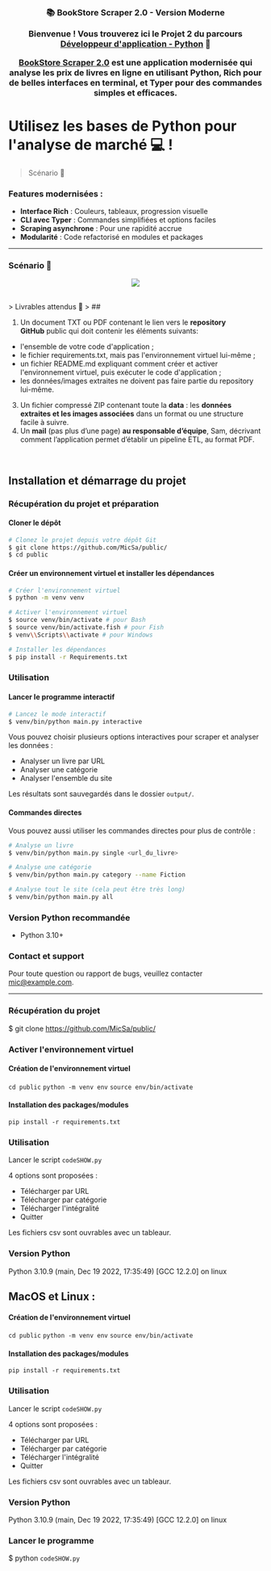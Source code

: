 
<h3 align="center">

📚 BookStore Scraper 2.0 - Version Moderne

Bienvenue ! Vous trouverez ici le Projet 2 du parcours<a href="https://openclassrooms.com/fr/paths/518-developpeur-dapplication-python" target="_blank" rel="noreferrer"> Développeur d'application - Python</a> 👋


**[BookStore Scraper 2.0](#)** est une application modernisée qui analyse les prix de livres en ligne en utilisant
Python, Rich pour de belles interfaces en terminal, et Typer pour des commandes simples et efficaces.

</h3>

<h2 align="center">

# Utilisez les bases de Python pour l'analyse de marché 💻 !

</h2>

> Scénario 💬 
> ###  

### Features modernisées :

- **Interface Rich** : Couleurs, tableaux, progression visuelle
- **CLI avec Typer** : Commandes simplifiées et options faciles
- **Scraping asynchrone** : Pour une rapidité accrue
- **Modularité** : Code refactorisé en modules et packages

---

### Scénario 🎯



<p align="center" href="" class="oc-imageLink oc-imageLink--disabled"><img src="https://user.oc-static.com/upload/2020/09/22/1600779540759_Online%20bookstore-01.png"></p>


</br>
> Livrables attendus 🔭  
> ##   

1.  Un document TXT ou PDF contenant le lien vers le **repository GitHub** public qui doit contenir les éléments suivants:

-   l'ensemble de votre code d'application ;
-   le fichier requirements.txt, mais pas l'environnement virtuel lui-même ;
-   un fichier README.md expliquant comment créer et activer l'environnement virtuel, puis exécuter le code d'application ;
-   les données/images extraites ne doivent pas faire partie du repository lui-même.

3.  Un fichier compressé ZIP contenant toute la **data** : les **données extraites et les images associées** dans un format ou une structure facile à suivre.
4.  Un **mail** (pas plus d’une page) **au responsable d’équipe**, Sam, décrivant comment l’application permet d’établir un pipeline ETL, au format PDF.

</br>


<h2> Installation et démarrage du projet</h2> 

### Récupération du projet et préparation

#### Cloner le dépôt

```bash
# Clonez le projet depuis votre dépôt Git
$ git clone https://github.com/MicSa/public/
$ cd public
```

#### Créer un environnement virtuel et installer les dépendances

```bash
# Créer l'environnement virtuel
$ python -m venv venv

# Activer l'environnement virtuel
$ source venv/bin/activate # pour Bash
$ source venv/bin/activate.fish # pour Fish
$ venv\\Scripts\\activate # pour Windows

# Installer les dépendances
$ pip install -r Requirements.txt
```

### Utilisation

#### Lancer le programme interactif

```bash
# Lancez le mode interactif
$ venv/bin/python main.py interactive
```

Vous pouvez choisir plusieurs options interactives pour scraper et analyser les données :

- Analyser un livre par URL
- Analyser une catégorie
- Analyser l'ensemble du site

Les résultats sont sauvegardés dans le dossier `output/`.

#### Commandes directes

Vous pouvez aussi utiliser les commandes directes pour plus de contrôle :

```bash
# Analyse un livre
$ venv/bin/python main.py single <url_du_livre>

# Analyse une catégorie
$ venv/bin/python main.py category --name Fiction

# Analyse tout le site (cela peut être très long)
$ venv/bin/python main.py all
```

### Version Python recommandée

- Python 3.10+

### Contact et support

Pour toute question ou rapport de bugs, veuillez contacter mic@example.com.

---

<h3>Récupération du projet</h3> 

$ git clone https://github.com/MicSa/public/

<h3>Activer l'environnement virtuel </h3> 

#### Création de l'environnement virtuel 

```cd public```
```python -m venv env```
```source env/bin/activate```

#### Installation des packages/modules 

```pip install -r requirements.txt```

### Utilisation
Lancer le script ```codeSHOW.py```

4 options sont proposées : 
- Télécharger par URL
- Télécharger par catégorie 
- Télécharger l'intégralité
- Quitter

Les fichiers csv sont ouvrables avec un tableaur.

### Version Python 
Python 3.10.9 (main, Dec 19 2022, 17:35:49) [GCC 12.2.0] on linux

<h2>MacOS et Linux : </h2>

#### Création de l'environnement virtuel 

```cd public```
```python -m venv env```
```source env/bin/activate```

#### Installation des packages/modules 

```pip install -r requirements.txt```

### Utilisation
Lancer le script ```codeSHOW.py```

4 options sont proposées : 
- Télécharger par URL
- Télécharger par catégorie 
- Télécharger l'intégralité
- Quitter

Les fichiers csv sont ouvrables avec un tableaur.

### Version Python 
Python 3.10.9 (main, Dec 19 2022, 17:35:49) [GCC 12.2.0] on linux
<h3>Lancer le programme </h3>

$ python ```codeSHOW.py```
